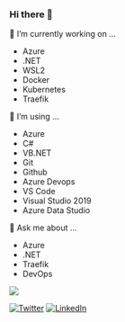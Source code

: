 ### Hi there 👋

🔭 I’m currently working on ...
- Azure
- .NET
- WSL2
- Docker
- Kubernetes
- Traefik
    
👯 I’m using ...
- Azure
- C#
- VB.NET
- Git
- Github
- Azure Devops
- VS Code
- Visual Studio 2019
- Azure Data Studio

💬 Ask me about ...
- Azure
- .NET
- Traefik
- DevOps

<img align="center" src="https://github-readme-stats.vercel.app/api?username=mertyeter&show_icons=true&theme=dark" />

<a href="https://twitter.com/m3rtyeter"><img src="https://img.shields.io/twitter/follow/m3rtyeter?label=Twitter&style=social" alt="Twitter"></a>
<a href="https://www.linkedin.com/in/mertyeter/"><img src="https://img.shields.io/badge/LinkedIn--_.svg?style=social&logo=linkedin" alt="LinkedIn"></a>
